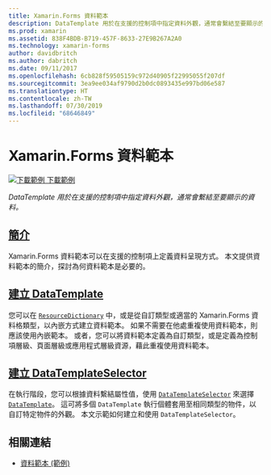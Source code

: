 ```yaml
---
title: Xamarin.Forms 資料範本
description: DataTemplate 用於在支援的控制項中指定資料外觀，通常會繫結至要顯示的資料。
ms.prod: xamarin
ms.assetid: 838F4BDB-B719-457F-8633-27E9B267A2A0
ms.technology: xamarin-forms
author: davidbritch
ms.author: dabritch
ms.date: 09/11/2017
ms.openlocfilehash: 6cb828f59505159c972d40905f22995055f207df
ms.sourcegitcommit: 3ea9ee034af9790d2b0dc0893435e997bd06e587
ms.translationtype: HT
ms.contentlocale: zh-TW
ms.lasthandoff: 07/30/2019
ms.locfileid: "68646849"
---
```

# <a name="xamarinforms-data-templates"></a>Xamarin.Forms 資料範本

[![下載範例](~/media/shared/download.png) 下載範例](https://docs.microsoft.com/samples/xamarin/xamarin-forms-samples/templates-datatemplates)

_DataTemplate 用於在支援的控制項中指定資料外觀，通常會繫結至要顯示的資料。_

## <a name="introductionintroductionmd"></a>[簡介](introduction.md)

Xamarin.Forms 資料範本可以在支援的控制項上定義資料呈現方式。 本文提供資料範本的簡介，探討為何資料範本是必要的。

## <a name="creating-a-datatemplatecreatingmd"></a>[建立 DataTemplate](creating.md)

您可以在 [`ResourceDictionary`](xref:Xamarin.Forms.ResourceDictionary) 中，或是從自訂類型或適當的 Xamarin.Forms 資料格類型，以內嵌方式建立資料範本。 如果不需要在他處重複使用資料範本，則應該使用內嵌範本。 或者，您可以將資料範本定義為自訂類型，或是定義為控制項層級、頁面層級或應用程式層級資源，藉此重複使用資料範本。

## <a name="creating-a-datatemplateselectorselectormd"></a>[建立 DataTemplateSelector](selector.md)

在執行階段，您可以根據資料繫結屬性值，使用 [`DataTemplateSelector`](xref:Xamarin.Forms.DataTemplateSelector) 來選擇 [`DataTemplate`](xref:Xamarin.Forms.DataTemplate)。 這可將多個 `DataTemplate` 執行個體套用至相同類型的物件，以自訂特定物件的外觀。 本文示範如何建立和使用 `DataTemplateSelector`。


## <a name="related-links"></a>相關連結

- [資料範本 (範例)](https://docs.microsoft.com/samples/xamarin/xamarin-forms-samples/templates-datatemplates)
